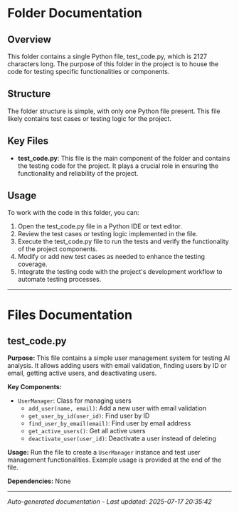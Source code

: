 # Folder Documentation

## Overview
This folder contains a single Python file, test_code.py, which is 2127 characters long. The purpose of this folder in the project is to house the code for testing specific functionalities or components.

## Structure
The folder structure is simple, with only one Python file present. This file likely contains test cases or testing logic for the project.

## Key Files
- **test_code.py**: This file is the main component of the folder and contains the testing code for the project. It plays a crucial role in ensuring the functionality and reliability of the project.

## Usage
To work with the code in this folder, you can:
1. Open the test_code.py file in a Python IDE or text editor.
2. Review the test cases or testing logic implemented in the file.
3. Execute the test_code.py file to run the tests and verify the functionality of the project components.
4. Modify or add new test cases as needed to enhance the testing coverage.
5. Integrate the testing code with the project's development workflow to automate testing processes.

---

# Files Documentation

## test_code.py

**Purpose:** This file contains a simple user management system for testing AI analysis. It allows adding users with email validation, finding users by ID or email, getting active users, and deactivating users.

**Key Components:**
- `UserManager`: Class for managing users
  - `add_user(name, email)`: Add a new user with email validation
  - `get_user_by_id(user_id)`: Find user by ID
  - `find_user_by_email(email)`: Find user by email address
  - `get_active_users()`: Get all active users
  - `deactivate_user(user_id)`: Deactivate a user instead of deleting

**Usage:** Run the file to create a `UserManager` instance and test user management functionalities. Example usage is provided at the end of the file.

**Dependencies:** None

---
*Auto-generated documentation - Last updated: 2025-07-17 20:35:42*
